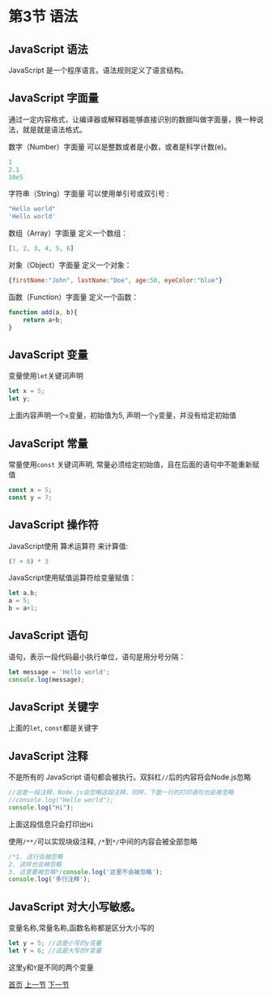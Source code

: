 # 第3节 语法

## JavaScript 语法
JavaScript 是一个程序语言。语法规则定义了语言结构。

## JavaScript 字面量

通过一定内容格式，让编译器或解释器能够直接识别的数据叫做字面量，换一种说法，就是就是语法格式。

数字（Number）字面量 可以是整数或者是小数，或者是科学计数(e)。

```javascript
1
2.1
10e5
```

字符串（String）字面量 可以使用单引号或双引号 :

```javascript
"Hello world"
'Hello world'
```

数组（Array）字面量 定义一个数组：

```javascript
[1, 2, 3, 4, 5, 6]
```

对象（Object）字面量 定义一个对象：

```javascript
{firstName:"John", lastName:"Doe", age:50, eyeColor:"blue"}
```

函数（Function）字面量 定义一个函数：

```javascript
function add(a, b){
    return a+b;
}
```

## JavaScript 变量
变量使用`let`关键词声明

```javascript
let x = 5;
let y;
```

上面内容声明一个`x`变量，初始值为5, 声明一个`y`变量，并没有给定初始值

## JavaScript 常量
常量使用`const` 关键词声明, 常量必须给定初始值，且在后面的语句中不能重新赋值

```javascript
const x = 5;
const y = 7;
```

## JavaScript 操作符

JavaScript使用 算术运算符 来计算值:

```javascript
(7 + 8) * 3
```

JavaScript使用赋值运算符给变量赋值：

```javascript
let a,b;
a = 5;
b = a+1;
```


## JavaScript 语句

语句，表示一段代码最小执行单位，语句是用分号分隔：

```javascript
let message = 'Hello world';
console.log(message);
```

## JavaScript 关键字

上面的`let`, `const`都是关键字


## JavaScript 注释
不是所有的 JavaScript 语句都会被执行。双斜杠`//`后的内容将会Node.js忽略

```javascript
//这是一段注释，Node.js会忽略这段注释，同样，下面一行的打印语句也会被忽略
//console.log("Hello world");
console.log("Hi");
```

上面这段信息只会打印出`Hi`

使用`/**/`可以实现块级注释, `/*`到`*/`中间的内容会被全部忽略

```javascript
/*1. 这行会被忽略
2. 这样也会被忽略
3. 这里要被忽略*/console.log('这里不会被忽略');
console.log('多行注释');
```


## JavaScript 对大小写敏感。
变量名称,常量名称,函数名称都是区分大小写的

```javascript
let y = 5; //这是小写的y变量
let Y = 6; //这是大写的Y变量
```
这里`y`和`Y`是不同的两个变量



[首页](../README.md) [上一节](2-输出.md) [下一节](4-变量与常量.md)